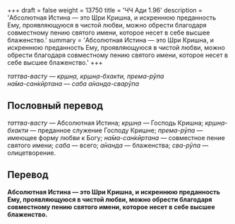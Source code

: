 +++
draft = false
weight = 13750
title = 'ЧЧ Ади 1.96'
description = 'Абсолютная Истина — это Шри Кришна, и искреннюю преданность Ему, проявляющуюся в чистой любви, можно обрести благодаря совместному пению святого имени, которое несет в себе высшее блаженство.'
summary = 'Абсолютная Истина — это Шри Кришна, и искреннюю преданность Ему, проявляющуюся в чистой любви, можно обрести благодаря совместному пению святого имени, которое несет в себе высшее блаженство.'
+++

_таттва-васту — кр̣шн̣а, кр̣шн̣а-бхакти, према-рӯпа  
на̄ма-сан̇кӣртана — саба а̄нанда-сварӯпа_

## Пословный перевод

_таттва_\-_васту_ — Абсолютная Истина; _кр̣шн̣а_ — Господь Кришна; _кр̣шн̣а_\-_бхакти_ — преданное служение Господу Кришне; _према_\-_рӯпа_ — имеющее форму любви к Богу; _на̄ма_\-_сан̇кӣртана_ — совместное пение святого имени; _саба_ — всего; _а̄нанда_ — блаженства; _сва_\-_рӯпа_ — олицетворение.

## Перевод

**Абсолютная Истина — это Шри Кришна, и искреннюю преданность Ему, проявляющуюся в чистой любви, можно обрести благодаря совместному пению святого имени, которое несет в себе высшее блаженство.**
